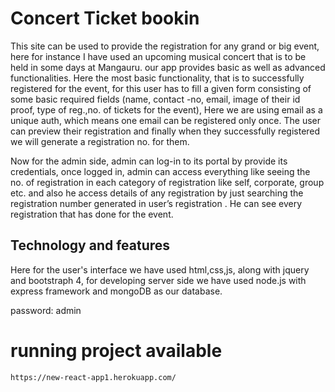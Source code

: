 # Concert Ticket bookin
This site can be used to provide the registration for any grand or big event, here for instance I have used an upcoming musical concert that is to be held  in some days at Mangauru.  our app provides basic as well as advanced functionalities. Here the most basic functionality, that is to successfully registered for the event, for this user has to fill a given form consisting of some basic required fields (name, contact -no, email, image of their id proof, type of reg.,no. of tickets for the event), Here we are using email as a unique auth, which means one email can be registered only once. The user can preview their registration and  finally when they successfully registered we will generate a registration no. for them.

Now for the admin side, admin can log-in to its portal by provide its credentials, once logged in, admin can access everything like seeing the no. of registration in each category of registration like self, corporate, group etc. and also he access details of any registration by just searching the registration number generated in user’s registration . He can see every registration that has done for the event.   

## Technology and features
Here for the user's interface we have used html,css,js, along with jquery and bootstraph 4, for developing server side we have used node.js with express framework and mongoDB as our database.


password: admin

# running project available

```
https://new-react-app1.herokuapp.com/
```

